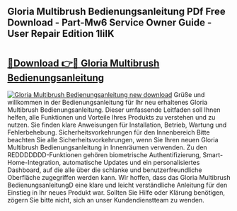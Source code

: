 ## Gloria Multibrush Bedienungsanleitung PDf Free Download - Part-Mw6 Service Owner Guide - User Repair Edition 1liIK

# <h2><a href="http://df2ff0t.blite.top/?on=Gloria+Multibrush+Bedienungsanleitung">🔗Download 👉🔴 Gloria Multibrush Bedienungsanleitung</a></h2>

[![Gloria Multibrush Bedienungsanleitung new download](https://i.imgur.com/lujVjoI.png)](http://df2ff0t.blite.top/?on=Gloria+Multibrush+Bedienungsanleitung)
Grüße und willkommen in der Bedienungsanleitung für Ihr neu erhaltenes Gloria Multibrush Bedienungsanleitung. Dieser umfassende Leitfaden soll Ihnen helfen, alle Funktionen und Vorteile Ihres Produkts zu verstehen und zu nutzen. Sie finden klare Anweisungen für Installation, Betrieb, Wartung und Fehlerbehebung. Sicherheitsvorkehrungen für den Innenbereich Bitte beachten Sie alle Sicherheitsvorkehrungen, wenn Sie Ihren neuen Gloria Multibrush Bedienungsanleitung in Innenräumen verwenden. Zu den REDDDDDDD-Funktionen gehören biometrische Authentifizierung, Smart-Home-Integration, automatische Updates und ein personalisiertes Dashboard, auf die alle über die schlanke und benutzerfreundliche Oberfläche zugegriffen werden kann. Wir hoffen, dass das Gloria Multibrush BedienungsanleitungD eine klare und leicht verständliche Anleitung für den Einstieg in Ihr neues Produkt war. Sollten Sie Hilfe oder Klärung benötigen, zögern Sie bitte nicht, sich an unser Kundendienstteam zu wenden.
